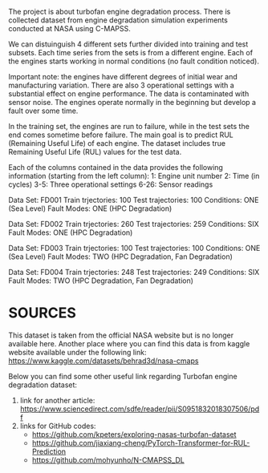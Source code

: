 The project is about turbofan engine degradation process. There is collected dataset from engine degradation simulation experiments conducted at NASA using C-MAPSS. 

We can distuinguish 4 different sets further divided into training and test subsets. Each time series from the sets is from a different engine. Each of the engines starts working in normal conditions (no fault condition noticed). 

Important note: the engines have different degrees of initial wear and manufacturing variation. There are also 3 operational settings with a substantial effect on engine performance. The data is contaminated with sensor noise. The engines operate normally in the beginning but develop a fault over some time. 

In the training set, the engines are run to failure, while in the test sets the end comes sometime before failure. The main goal is to predict RUL (Remaining Useful Life) of each engine.  The dataset includes true Remaining Useful Life (RUL) values for the test data.

Each of the columns contained in the data provides the following information (starting from the left column): 1: Engine unit number 2: Time (in cycles) 3-5: Three operational settings 6-26: Sensor readings

Data Set: FD001
Train trjectories: 100
Test trajectories: 100
Conditions: ONE (Sea Level)
Fault Modes: ONE (HPC Degradation)

Data Set: FD002
Train trjectories: 260
Test trajectories: 259
Conditions: SIX 
Fault Modes: ONE (HPC Degradation)

Data Set: FD003
Train trjectories: 100
Test trajectories: 100
Conditions: ONE (Sea Level)
Fault Modes: TWO (HPC Degradation, Fan Degradation)

Data Set: FD004
Train trjectories: 248
Test trajectories: 249
Conditions: SIX 
Fault Modes: TWO (HPC Degradation, Fan Degradation)


# SOURCES

This dataset is taken from the official NASA website but is no longer available here.
Another place where you can find this data is from kaggle website available under the following link: https://www.kaggle.com/datasets/behrad3d/nasa-cmaps

Below you can find some other useful link regarding Turbofan engine degradation dataset:

1) link for another article: https://www.sciencedirect.com/sdfe/reader/pii/S0951832018307506/pdf
2) links for GitHub codes: 
 	- https://github.com/kpeters/exploring-nasas-turbofan-dataset
	- https://github.com/jiaxiang-cheng/PyTorch-Transformer-for-RUL-Prediction
	- https://github.com/mohyunho/N-CMAPSS_DL